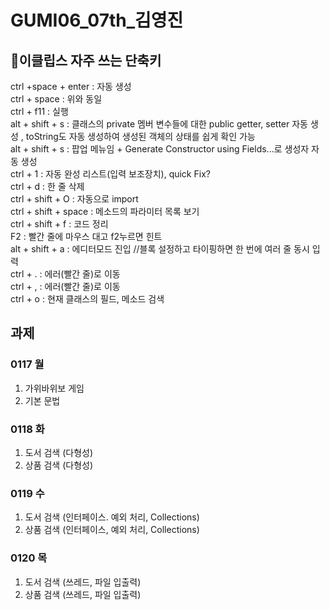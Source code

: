 # GUMI06_07th_김영진

## 📌이클립스 자주 쓰는 단축키
ctrl +space  + enter : 자동 생성 <br>
ctrl + space : 위와 동일 <br>
ctrl + f11 : 실행 <br>
alt + shift + s  : 클래스의 private 멤버 변수들에 대한 public getter, setter 자동 생성 , toString도 자동 생성하여 생성된 객체의 상태를 쉽게 확인 가능 <br>
alt + shift + s : 팝업 메뉴임 + Generate Constructor using Fields...로 생성자 자동 생성 <br>
ctrl + 1 : 자동 완성 리스트(입력 보조장치), quick Fix? <br>
ctrl + d : 한 줄 삭제 <br>
ctrl + shift + O : 자동으로 import <br>
ctrl + shift + space : 메소드의 파라미터 목록 보기 <br>
ctrl + shift + f : 코드 정리 <br>
F2 : 빨간 줄에 마우스 대고 f2누르면 힌트 <br>
alt + shift + a : 에디터모드 진입 //블록 설정하고 타이핑하면 한 번에 여러 줄 동시 입력 <br>
ctrl + . : 에러(빨간 줄)로 이동 <br>
ctrl + , : 에러(빨간 줄)로 이동 <br>
ctrl + o : 현재 클래스의 필드, 메소드 검색 <br>

## 과제
### 0117 월
1. 가위바위보 게임
2. 기본 문법

### 0118 화
1. 도서 검색 (다형성)
2. 상품 검색 (다형성)

### 0119 수
1. 도서 검색 (인터페이스. 예외 처리, Collections)
2. 상품 검색 (인터페이스, 예외 처리, Collections)

### 0120 목
1. 도서 검색 (쓰레드, 파일 입출력)
2. 상품 검색 (쓰레드, 파일 입출력)
